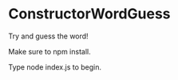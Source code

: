 # ConstructorWordGuess

Try and guess the word!

Make sure to npm install.

Type node index.js to begin.
